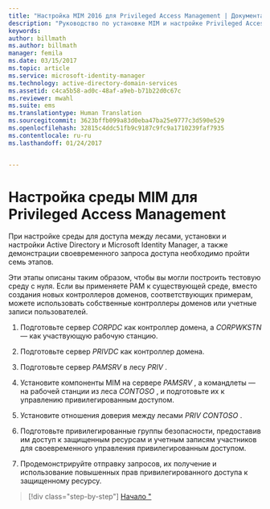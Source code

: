 ```yaml
---
title: "Настройка MIM 2016 для Privileged Access Management | Документация Майкрософт"
description: "Руководство по установке MIM и настройке Privileged Access Management."
keywords: 
author: billmath
ms.author: billmath
manager: femila
ms.date: 03/15/2017
ms.topic: article
ms.service: microsoft-identity-manager
ms.technology: active-directory-domain-services
ms.assetid: c4ca5b58-ad0c-48af-a9eb-b71b22d0c67c
ms.reviewer: mwahl
ms.suite: ems
ms.translationtype: Human Translation
ms.sourcegitcommit: 3623bffb099a83d0eba47ba25e9777c3d590e529
ms.openlocfilehash: 32815c4ddc51fb9c9187c9fc9a1710239faf7935
ms.contentlocale: ru-ru
ms.lasthandoff: 01/24/2017


---
```


<a id="configure-the-mim-environment-for-privileged-access-management" class="xliff"></a>
# Настройка среды MIM для Privileged Access Management
При настройке среды для доступа между лесами, установки и настройки Active Directory и Microsoft Identity Manager, а также демонстрации своевременного запроса доступа необходимо пройти семь этапов.

Эти этапы описаны таким образом, чтобы вы могли построить тестовую среду с нуля. Если вы применяете PAM к существующей среде, вместо создания новых контроллеров доменов, соответствующих примерам, можете использовать собственные контроллеры доменов или учетные записи пользователей.

1.  Подготовьте сервер *CORPDC* как контроллер домена, а *CORPWKSTN* — как участвующую рабочую станцию.

2.  Подготовьте сервер *PRIVDC* как контроллер домена.

3.  Подготовьте сервер *PAMSRV* в лесу *PRIV* .

4.  Установите компоненты MIM на сервере *PAMSRV* , а командлеты — на рабочей станции из леса *CONTOSO* , и подготовьте их к управлению привилегированным доступом.

5.  Установите отношения доверия между лесами *PRIV* *CONTOSO* .

6.  Подготовьте привилегированные группы безопасности, предоставив им доступ к защищенным ресурсам и учетным записям участников для своевременного управления привилегированным доступом.

7.  Продемонстрируйте отправку запросов, их получение и использование повышенных прав привилегированного доступа к защищенному ресурсу.

>[!div class="step-by-step"]
[Начало "](step-1-prepare-corp-domain.md)


